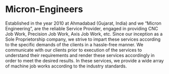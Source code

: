# Micron-Engineers
Established in the year 2010 at Ahmadabad (Gujarat, India) and we “Micron Engineering”, are the reliable Service Provider, engaged in providing CNC Job Work, Precision Job Work, Axis Job Work, etc. Since our inception as a Sole Proprietorship company, we strive to impart these services according to the specific demands of the clients in a hassle-free manner. We communicate with our clients prior to execution of the services to understand their requirements and render these services accordingly in order to meet the desired results. In these services, we provide a wide array of machine job works according to the industry standards. 
